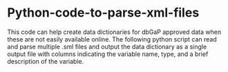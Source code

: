 # Python-code-to-parse-xml-files

This code can help create data dictionaries for dbGaP approved data when these are not easily available online. 
The following python script can read and parse multiple .sml files and output the data dictionary as a single output file with columns indicating the variable name, type, and a brief description of the variable.

